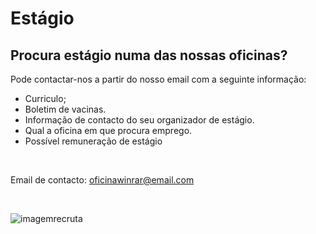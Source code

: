 # Estágio

## Procura estágio numa das nossas oficinas?

Pode contactar-nos a partir do nosso email com a seguinte informação:

+ Curriculo;
+ Boletim de vacinas.
+ Informação de contacto do seu organizador de estágio.
+ Qual a oficina em que procura emprego.
+ Possível remuneração de estágio
<br />

Email de contacto: oficinawinrar@email.com

<br />

![imagemrecruta](https://cdn.discordapp.com/attachments/1049372613945851975/1188091546600476783/4.png?ex=6599437a&is=6586ce7a&hm=dcb37328b7a382d9d58684687d852d6eb43e165da9739780fc19186c276fc221&)